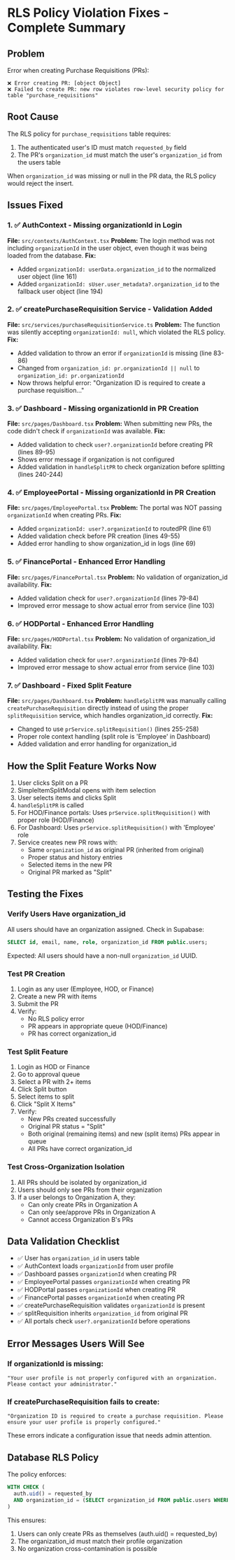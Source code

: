 # RLS Policy Violation Fixes - Complete Summary

## Problem
Error when creating Purchase Requisitions (PRs):
```
❌ Error creating PR: [object Object]
❌ Failed to create PR: new row violates row-level security policy for table "purchase_requisitions"
```

## Root Cause
The RLS policy for `purchase_requisitions` table requires:
1. The authenticated user's ID must match `requested_by` field
2. The PR's `organization_id` must match the user's `organization_id` from the users table

When `organization_id` was missing or null in the PR data, the RLS policy would reject the insert.

## Issues Fixed

### 1. ✅ AuthContext - Missing organizationId in Login
**File:** `src/contexts/AuthContext.tsx`
**Problem:** The login method was not including `organizationId` in the user object, even though it was being loaded from the database.
**Fix:** 
- Added `organizationId: userData.organization_id` to the normalized user object (line 161)
- Added `organizationId: sUser.user_metadata?.organization_id` to the fallback user object (line 194)

### 2. ✅ createPurchaseRequisition Service - Validation Added
**File:** `src/services/purchaseRequisitionService.ts`
**Problem:** The function was silently accepting `organizationId: null`, which violated the RLS policy.
**Fix:** 
- Added validation to throw an error if `organizationId` is missing (line 83-86)
- Changed from `organization_id: pr.organizationId || null` to `organization_id: pr.organizationId`
- Now throws helpful error: "Organization ID is required to create a purchase requisition..."

### 3. ✅ Dashboard - Missing organizationId in PR Creation
**File:** `src/pages/Dashboard.tsx`
**Problem:** When submitting new PRs, the code didn't check if `organizationId` was available.
**Fix:**
- Added validation to check `user?.organizationId` before creating PR (lines 89-95)
- Shows error message if organization is not configured
- Added validation in `handleSplitPR` to check organization before splitting (lines 240-244)

### 4. ✅ EmployeePortal - Missing organizationId in PR Creation
**File:** `src/pages/EmployeePortal.tsx`
**Problem:** The portal was NOT passing `organizationId` when creating PRs.
**Fix:**
- Added `organizationId: user?.organizationId` to routedPR (line 61)
- Added validation check before PR creation (lines 49-55)
- Added error handling to show organization_id in logs (line 69)

### 5. ✅ FinancePortal - Enhanced Error Handling
**File:** `src/pages/FinancePortal.tsx`
**Problem:** No validation of organization_id availability.
**Fix:**
- Added validation check for `user?.organizationId` (lines 79-84)
- Improved error message to show actual error from service (line 103)

### 6. ✅ HODPortal - Enhanced Error Handling
**File:** `src/pages/HODPortal.tsx`
**Problem:** No validation of organization_id availability.
**Fix:**
- Added validation check for `user?.organizationId` (lines 79-84)
- Improved error message to show actual error from service (line 103)

### 7. ✅ Dashboard - Fixed Split Feature
**File:** `src/pages/Dashboard.tsx`
**Problem:** `handleSplitPR` was manually calling `createPurchaseRequisition` directly instead of using the proper `splitRequisition` service, which handles organization_id correctly.
**Fix:**
- Changed to use `prService.splitRequisition()` (lines 255-258)
- Proper role context handling (split role is 'Employee' in Dashboard)
- Added validation and error handling for organization_id

## How the Split Feature Works Now
1. User clicks Split on a PR
2. SimpleItemSplitModal opens with item selection
3. User selects items and clicks Split
4. `handleSplitPR` is called
5. For HOD/Finance portals: Uses `prService.splitRequisition()` with proper role (HOD/Finance)
6. For Dashboard: Uses `prService.splitRequisition()` with 'Employee' role
7. Service creates new PR rows with:
   - Same `organization_id` as original PR (inherited from original)
   - Proper status and history entries
   - Selected items in the new PR
   - Original PR marked as "Split"

## Testing the Fixes

### Verify Users Have organization_id
All users should have an organization assigned. Check in Supabase:
```sql
SELECT id, email, name, role, organization_id FROM public.users;
```

Expected: All users should have a non-null `organization_id` UUID.

### Test PR Creation
1. Login as any user (Employee, HOD, or Finance)
2. Create a new PR with items
3. Submit the PR
4. Verify:
   - No RLS policy error
   - PR appears in appropriate queue (HOD/Finance)
   - PR has correct organization_id

### Test Split Feature
1. Login as HOD or Finance
2. Go to approval queue
3. Select a PR with 2+ items
4. Click Split button
5. Select items to split
6. Click "Split X Items"
7. Verify:
   - New PRs created successfully
   - Original PR status = "Split"
   - Both original (remaining items) and new (split items) PRs appear in queue
   - All PRs have correct organization_id

### Test Cross-Organization Isolation
1. All PRs should be isolated by organization_id
2. Users should only see PRs from their organization
3. If a user belongs to Organization A, they:
   - Can only create PRs in Organization A
   - Can only see/approve PRs in Organization A
   - Cannot access Organization B's PRs

## Data Validation Checklist
- ✅ User has `organization_id` in users table
- ✅ AuthContext loads `organizationId` from user profile
- ✅ Dashboard passes `organizationId` when creating PR
- ✅ EmployeePortal passes `organizationId` when creating PR
- ✅ HODPortal passes `organizationId` when creating PR
- ✅ FinancePortal passes `organizationId` when creating PR
- ✅ createPurchaseRequisition validates `organizationId` is present
- ✅ splitRequisition inherits `organization_id` from original PR
- ✅ All portals check `user?.organizationId` before operations

## Error Messages Users Will See

### If organizationId is missing:
```
"Your user profile is not properly configured with an organization. Please contact your administrator."
```

### If createPurchaseRequisition fails to create:
```
"Organization ID is required to create a purchase requisition. Please ensure your user profile is properly configured."
```

These errors indicate a configuration issue that needs admin attention.

## Database RLS Policy
The policy enforces:
```sql
WITH CHECK (
  auth.uid() = requested_by 
  AND organization_id = (SELECT organization_id FROM public.users WHERE id = auth.uid())
)
```

This ensures:
1. Users can only create PRs as themselves (auth.uid() = requested_by)
2. The organization_id must match their profile organization
3. No organization cross-contamination is possible
